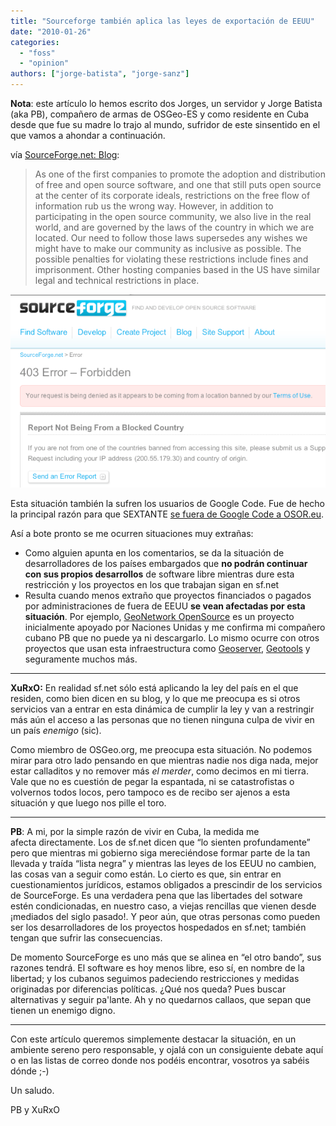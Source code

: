 ```yaml
---
title: "Sourceforge también aplica las leyes de exportación de EEUU"
date: "2010-01-26"
categories: 
  - "foss"
  - "opinion"
authors: ["jorge-batista", "jorge-sanz"]
---
```


**Nota**: este artículo lo hemos escrito dos Jorges, un servidor y Jorge Batista (aka PB), compañero de armas de OSGeo-ES y como residente en Cuba desde que fue su madre lo trajo al mundo, sufridor de este sinsentido en el que vamos a ahondar a continuación.

vía [SourceForge.net: Blog](http://sourceforge.net/blog/clarifying-sourceforgenets-denial-of-site-access-for-certain-persons-in-accordance-with-us-law/):

> As one of the first companies to promote the adoption and distribution of free and open source software, and one that still puts open source at the center of its corporate ideals, restrictions on the free flow of information rub us the wrong way. However, in addition to participating in the open source community, we also live in the real world, and are governed by the laws of the country in which we are located. Our need to follow those laws supersedes any wishes we might have to make our community as inclusive as possible. The possible penalties for violating these restrictions include fines and imprisonment. Other hosting companies based in the US have similar legal and technical restrictions in place.

[![](images/forbidden.png "forbidden")](/imgs/2010/01/forbidden.png)

Esta situación también la sufren los usuarios de Google Code. Fue de hecho la principal razón para que SEXTANTE [se fuera de Google Code a OSOR.eu](http://listserv.gva.es/pipermail/gvsig_usuarios/2008-May/004954.html).

Así a bote pronto se me ocurren situaciones muy extrañas:

- Como alguien apunta en los comentarios, se da la situación de desarrolladores de los países embargados que **no podrán continuar con sus propios desarrollos** de software libre mientras dure esta restricción y los proyectos en los que trabajan sigan en sf.net
- Resulta cuando menos extraño que proyectos financiados o pagados por administraciones de fuera de EEUU **se vean afectadas por esta situación**. Por ejemplo, [GeoNetwork OpenSource](http://sourceforge.net/projects/geonetwork/) es un proyecto inicialmente apoyado por Naciones Unidas y me confirma mi compañero cubano PB que no puede ya ni descargarlo. Lo mismo ocurre con otros proyectos que usan esta infraestructura como [Geoserver](http://sourceforge.net/projects/geoserver/), [Geotools](http://sourceforge.net/projects/geotools/) y seguramente muchos más.

* * *

**XuRxO:** En realidad sf.net sólo está aplicando la ley del país en el que residen, como bien dicen en su blog, y lo que me preocupa es si otros servicios van a entrar en esta dinámica de cumplir la ley y van a restringir más aún el acceso a las personas que no tienen ninguna culpa de vivir en un país _enemigo_ (sic).

Como miembro de OSGeo.org, me preocupa esta situación. No podemos mirar para otro lado pensando en que mientras nadie nos diga nada, mejor estar calladitos y no remover más _el merder_, como decimos en mi tierra. Vale que no es cuestión de pegar la espantada, ni se catastrofistas o volvernos todos locos, pero tampoco es de recibo ser ajenos a esta situación y que luego nos pille el toro.

* * *

**PB**: A mi, por la simple razón de vivir en Cuba, la medida me afecta directamente. Los de sf.net dicen que “lo sienten profundamente” pero que mientras mi gobierno siga mereciéndose formar parte de la tan llevada y traída “lista negra” y mientras las leyes de los EEUU no cambien, las cosas van a seguir como están. Lo cierto es que, sin entrar en cuestionamientos jurídicos, estamos obligados a prescindir de los servicios de SourceForge. Es una verdadera pena que las libertades del sotware estén condicionadas, en nuestro caso, a viejas rencillas que vienen desde ¡mediados del siglo pasado!. Y peor aún, que otras personas como pueden ser los desarrolladores de los proyectos hospedados en sf.net; también tengan que sufrir las consecuencias.

De momento SourceForge es uno más que se alinea en “el otro bando”, sus razones tendrá. El software es hoy menos libre, eso sí, en nombre de la libertad; y los cubanos seguimos padeciendo restricciones y medidas originadas por diferencias políticas. ¿Qué nos queda? Pues buscar alternativas y seguir pa'lante. Ah y no quedarnos callaos, que sepan que tienen un enemigo digno.

* * *

Con este artículo queremos simplemente destacar la situación, en un ambiente sereno pero responsable, y ojalá con un consiguiente debate aquí o en las listas de correo donde nos podéis encontrar, vosotros ya sabéis dónde ;-)

Un saludo.

PB y XuRxO
